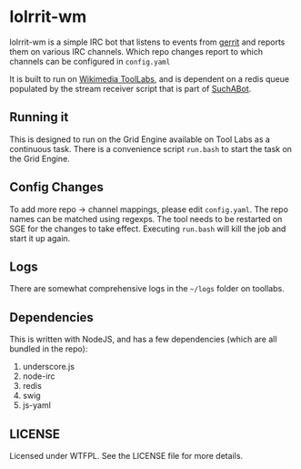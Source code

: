 # lolrrit-wm

lolrrit-wm is a simple IRC bot that listens to events from [gerrit][1]
and reports them on various IRC channels. Which repo changes report
to which channels can be configured in `config.yaml`

It is built to run on [Wikimedia ToolLabs][2], and is dependent on a
redis queue populated by the stream receiver script that is part of
[SuchABot][3].

## Running it ##

This is designed to run on the Grid Engine available on Tool Labs as 
a continuous task. There is a convenience script `run.bash` to start
the task on the Grid Engine. 

## Config Changes ##

To add more repo -> channel mappings, please edit `config.yaml`. The
repo names can be matched using regexps. The tool needs to be restarted
on SGE for the changes to take effect. Executing `run.bash` will kill
the job and start it up again.

## Logs ##

There are somewhat comprehensive logs in the `~/logs` folder on toollabs.

## Dependencies ##

This is written with NodeJS, and has a few dependencies (which are all
bundled in the repo):

1. underscore.js
2. node-irc
3. redis
4. swig
5. js-yaml

## LICENSE ##

Licensed under WTFPL. See the LICENSE file for more details.

[1]: https://gerrit.wikimedia.org
[2]: http://tools.wmflabs.org
[3]: https://github.com/yuvipanda/SuchABot
